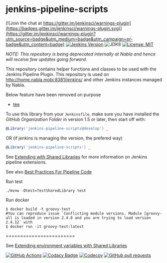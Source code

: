 jenkins-pipeline-scripts
========================

[![Join the chat at https://gitter.im/jenkinsci/warnings-plugin](https://badges.gitter.im/jenkinsci/warnings-plugin.svg)](https://gitter.im/jenkinsci/warnings-plugin?utm_source=badge&utm_medium=badge&utm_campaign=pr-badge&utm_content=badge)
[![Jenkins Version](https://img.shields.io/badge/Jenkins-2.138.4-green.svg?label=min.%20Jenkins)](https://jenkins.io/download/)
![JDK8](https://img.shields.io/badge/jdk-8-yellow.svg?label=min.%20JDK)
[![License: MIT](https://img.shields.io/badge/license-MIT-yellow.svg)](https://opensource.org/licenses/MIT)

*NOTE: This repository is being deprecated internally at Nabla and hence
will receive few updates going forward.*

This repository contains helper functions and classes to be used with the Jenkins Pipeline Plugin.
This repository is used on http://home.nabla.mobi:8381/jenkins/ and other Jenkins instances managed by Nabla.

Below feature have been removed on purpose
 * [tee](https://jenkins.io/doc/pipeline/steps/pipeline-utility-steps/#-tee-%20tee%20output%20to%20file)

To use this library from your `Jenkinsfile`,
make sure you have installed the _GitHub Organization Folder_ in version 1.5 or later,
then start off with:

```groovy
@Library('jenkins-pipeline-scripts@develop') _
```

OR (if jenkins is managing the version, the prefered way)

```groovy
@Library('jenkins-pipeline-scripts') _
```

See [Extending with Shared Libraries](https://jenkins.io/doc/book/pipeline/shared-libraries/) for more
information on Jenkins pipeline extensions.

See also [Best Practices For Pipeline Code](https://jenkins.io/blog/2017/02/01/pipeline-scalability-best-practice/)

Run test

```
./mvnw -Dtest=TestSharedLibrary test
```

Run docker

```
$ docker build -t groovy-test .
#You can reproduce issue `Conflicting module versions. Module [groovy-all is loaded in version 2.4.8 and you are trying to load version 2.4.12` with 
$ docker run -it groovy-test:latest
```

========================

See [Extending environment variables with Shared Libraries](https://devops.datenkollektiv.de/programatically-add-environment-variables-to-a-jenkins-instance.html)

[![GitHub Actions](https://github.com/AlbanAndrieu/jenkins-pipeline-scripts/workflows/GitHub%20Actions/badge.svg)](https://github.com/AlbanAndrieu/jenkins-pipeline-scripts/actions)
[![Codacy Badge](https://api.codacy.com/project/badge/Grade/1999b59401394431a1c2fea2923a919d)](https://www.codacy.com/app/uhafner/jenkins-pipeline-scripts?utm_source=github.com&amp;utm_medium=referral&amp;utm_content=AlbanAndrieu/jenkins-pipeline-scripts&amp;utm_campaign=Badge_Grade)
[![Codecov](https://img.shields.io/codecov/c/github/AlbanAndrieu/jenkins-pipeline-scripts.svg)](https://codecov.io/gh/AlbanAndrieu/jenkins-pipeline-scripts)
[![GitHub pull requests](https://img.shields.io/github/issues-pr/AlbanAndrieu/jenkins-pipeline-scripts.svg)](https://github.com/AlbanAndrieu/jenkins-pipeline-scripts/pulls)
